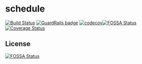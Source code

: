 # schedule

[![Build Status](https://app.travis-ci.com/work-shift/schedule.svg?branch=main)](https://app.travis-ci.com/work-shift/schedule)
[![GuardRails badge](https://api.guardrails.io/v2/badges/work-shift/schedule.svg?token=81130ce04edc5fafc6e25df1538d6e514776a64d4ac72c0ff7a873261a7cd844&provider=github)](https://dashboard.guardrails.io/gh/work-shift/101135)
[![codecov](https://codecov.io/gh/work-shift/schedule/branch/main/graph/badge.svg?token=APOOLJRYON)](https://codecov.io/gh/work-shift/schedule)[![FOSSA Status](https://app.fossa.com/api/projects/git%2Bgithub.com%2Fwork-shift%2Fschedule.svg?type=shield)](https://app.fossa.com/projects/git%2Bgithub.com%2Fwork-shift%2Fschedule?ref=badge_shield)
[![Coverage Status](https://coveralls.io/repos/github/work-shift/schedule/badge.svg?branch=coveralls)](https://coveralls.io/github/work-shift/schedule?branch=coveralls)

## License
[![FOSSA Status](https://app.fossa.com/api/projects/git%2Bgithub.com%2Fwork-shift%2Fschedule.svg?type=large)](https://app.fossa.com/projects/git%2Bgithub.com%2Fwork-shift%2Fschedule?ref=badge_large)
